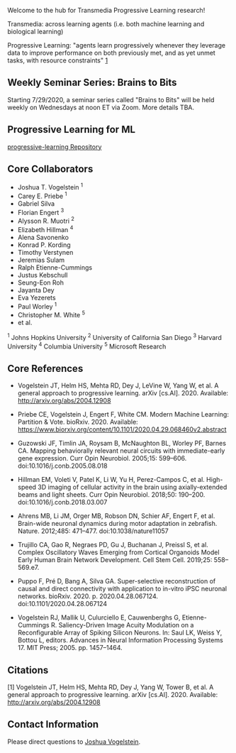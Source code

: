 Welcome to the hub for Transmedia Progressive Learning research!

Transmedia: across learning agents (i.e. both machine learning and biological learning)

Progressive Learning: "agents learn progressively whenever they leverage data to 
improve performance on both previously met, and as yet unmet tasks, with resource constraints" [1](http://arxiv.org/abs/2004.12908) 

## Weekly Seminar Series: Brains to Bits

Starting 7/29/2020, a seminar series called "Brains to Bits" will be held weekly on Wednesdays at noon ET via Zoom. More details TBA.

## Progressive Learning for ML

[progressive-learning Repository](https://github.com/neurodata/progressive-learning)

## Core Collaborators
- Joshua T. Vogelstein <sup>1</sup>
- Carey E. Priebe <sup>1</sup>
- Gabriel Silva
- Florian Engert <sup>3</sup>
- Alysson R. Muotri <sup>2</sup>
- Elizabeth Hillman <sup>4</sup>
- Alena Savonenko
- Konrad P. Kording
- Timothy Verstynen
- Jeremias Sulam
- Ralph Etienne-Cummings
- Justus Kebschull
- Seung-Eon Roh
- Jayanta Dey
- Eva Yezerets
- Paul Worley <sup>1</sup>
- Christopher M. White <sup>5</sup>
- et al.

<sup>1</sup> Johns Hopkins University
<sup>2</sup> University of California San Diego
<sup>3</sup> Harvard University
<sup>4</sup> Columbia University
<sup>5</sup> Microsoft Research

## Core References

- Vogelstein JT, Helm HS, Mehta RD, Dey J, LeVine W, Yang W, et al. A general approach to progressive learning. arXiv [cs.AI]. 2020. Available: http://arxiv.org/abs/2004.12908

- Priebe CE, Vogelstein J, Engert F, White CM. Modern Machine Learning: Partition & Vote. bioRxiv. 2020. Available: https://www.biorxiv.org/content/10.1101/2020.04.29.068460v2.abstract

- Guzowski JF, Timlin JA, Roysam B, McNaughton BL, Worley PF, Barnes CA. Mapping behaviorally relevant neural circuits with immediate-early gene expression. Curr Opin Neurobiol. 2005;15: 599–606. doi:10.1016/j.conb.2005.08.018

- Hillman EM, Voleti V, Patel K, Li W, Yu H, Perez-Campos C, et al. High-speed 3D imaging of cellular activity in the brain using axially-extended beams and light sheets. Curr Opin Neurobiol. 2018;50: 190–200. doi:10.1016/j.conb.2018.03.007

- Ahrens MB, Li JM, Orger MB, Robson DN, Schier AF, Engert F, et al. Brain-wide neuronal dynamics during motor adaptation in zebrafish. Nature. 2012;485: 471–477. doi:10.1038/nature11057

- Trujillo CA, Gao R, Negraes PD, Gu J, Buchanan J, Preissl S, et al. Complex Oscillatory Waves Emerging from Cortical Organoids Model Early Human Brain Network Development. Cell Stem Cell. 2019;25: 558–569.e7.

- Puppo F, Pré D, Bang A, Silva GA. Super-selective reconstruction of causal and direct connectivity with application to in-vitro iPSC neuronal networks. bioRxiv. 2020. p. 2020.04.28.067124. doi:10.1101/2020.04.28.067124

- Vogelstein RJ, Mallik U, Culurciello E, Cauwenberghs G, Etienne-Cummings R. Saliency-Driven Image Acuity Modulation on a Reconfigurable Array of Spiking Silicon Neurons. In: Saul LK, Weiss Y, Bottou L, editors. Advances in Neural Information Processing Systems 17. MIT Press; 2005. pp. 1457–1464.





## Citations

[1] Vogelstein JT, Helm HS, Mehta RD, Dey J, Yang W, Tower B, et al. A general approach to progressive learning. arXiv [cs.AI]. 2020. Available: http://arxiv.org/abs/2004.12908



## Contact Information
Please direct questions to [Joshua Vogelstein](mailto:jovo@progl.ai).

